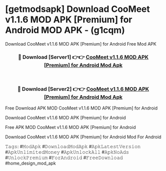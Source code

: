 # [getmodsapk] Download CooMeet v1.1.6 MOD APK [Premium] for Android MOD APK - (g1cqm)
Download CooMeet v1.1.6 MOD APK [Premium] for Android Free Mod APK

<div align="center">
<h3>🔴 Download [Server1] 👉👉 <a href="https://apk-comot.site?title=CooMeet_v1.1.6_MOD_APK_[Premium]_for_Android">CooMeet v1.1.6 MOD APK [Premium] for Android Mod Apk</a></h3><br>

<h3>🔴 Download [Server2] 👉👉 <a href="https://apk-comot.site?title=CooMeet_v1.1.6_MOD_APK_[Premium]_for_Android">CooMeet v1.1.6 MOD APK [Premium] for Android Mod Apk</a></h3>
</div>


Free Download APK MOD CooMeet v1.1.6 MOD APK [Premium] for Android

Download CooMeet v1.1.6 MOD APK [Premium] for Android 

Free APK MOD CooMeet v1.1.6 MOD APK [Premium] for Android 

Download CooMeet v1.1.6 MOD APK [Premium] for Android Mod For Android

𝚃𝚊𝚐𝚜: #𝙼𝚘𝚍𝙰𝚙𝚔 #𝙳𝚘𝚠𝚗𝚕𝚘𝚊𝚍𝙼𝚘𝚍𝙰𝚙𝚔 #𝙰𝚙𝚔𝙻𝚊𝚝𝚎𝚜𝚝𝚅𝚎𝚛𝚜𝚒𝚘𝚗 #𝙰𝚙𝚔𝚄𝚗𝚕𝚒𝚖𝚒𝚝𝚎𝚍𝙼𝚘𝚗𝚎𝚢 #𝙰𝚙𝚔𝚄𝚗𝚕𝚘𝚌𝚔𝙰𝚕𝚕 #𝙰𝚙𝚔𝙽𝚘𝙰𝚍𝚜 #𝚄𝚗𝚕𝚘𝚌𝚔𝙿𝚛𝚎𝚖𝚒𝚞𝚖 #𝙵𝚘𝚛𝙰𝚗𝚍𝚛𝚘𝚒𝚍 #𝙵𝚛𝚎𝚎𝙳𝚘𝚠𝚗𝚕𝚘𝚊𝚍 #home_design_mod_apk